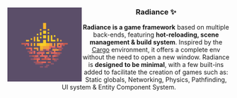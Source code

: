 <div align="center">
  <img alt="Logo" src="logo.png" align="left" width="168px">
  <section>
    <h3>Radiance ✨</h3>
    <b>Radiance is a game framework</b> based on multiple back-ends, featuring <b>hot-reloading, scene management & build system</b>. Inspired by the <a href="https://doc.rust-lang.org/cargo/">Cargo</a> environment, it offers a complete env without the need to open a new window. Radiance is <b>designed to be minimal</b>, with a few built-ins added to facilitate the creation of games such as: Static globals, Networking, Physics, Pathfinding, UI system & Entity Component System.
  </section>
</div>
<br>
